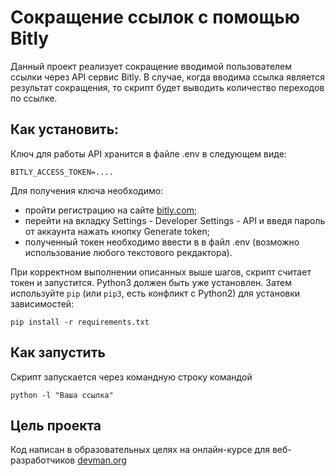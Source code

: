 # Сокращение ссылок с помощью Bitly
 Данный проект реализует сокращение вводимой пользователем ссылки через API сервис Bitly. В случае, когда вводима ссылка является результат сокращения, то скрипт будет выводить количество переходов по ссылке.
## Как установить:
Ключ для работы API хранится в файле .env в следующем виде:
```
BITLY_ACCESS_TOKEN=.... 
```
Для получения ключа необходимо: 
- пройти регистрацию на сайте [bitly.com](https://www.bitly.com/);
- перейти на вкладку Settings - Developer Settings - API и введя пароль от аккаунта нажать кнопку Generate token;
- полученный токен необходимо ввести в в файл .env (возможно использование любого текстового рекдактора). 

При корректном выполнении описанных выше шагов, скрипт считает токен и запустится.
Python3 должен быть уже установлен. Затем используйте `pip` (или `pip3`, есть конфликт с Python2) для установки зависимостей:
```
pip install -r requirements.txt
```
## Как запустить

Скрипт запускается через командную строку командой 
```
python -l "Ваша ссылка"
```
## Цель проекта 
Код написан в образовательных целях на онлайн-курсе для веб-разработчиков [devman.org](https://dvmn.org/)
